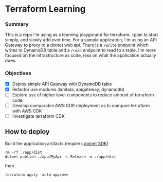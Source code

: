 # Terraform Learning

### Summary

This is a repo I'm using as a learning playground for terraform. I plan to start simply, and slowly add over time. For a sample application, I'm using an API Gateway to proxy to a dotnet web api. There is a `/write` endpoint which writes to DynamoDB table and a `/read` endpoint to read to a table. I'm more focused on the infrastructure as code, less on what the application actually does.

### Objectives

- [x] Deploy simple API Gateway with DynamoDB table
- [x] Refactor use modules (lambda, apigateway, dynamodb)
- [ ] Explore use of higher level components to reduce amount of terraform code
- [ ] Develop comparable AWS CDK deployment as to compare terraform with AWS CDK
- [ ] Investigate terraform CDK

## How to deploy

Build the application artifacts (requires [dotnet SDK](https://dotnet.microsoft.com/en-us/download))

```
rm -rf ./app/dist
dotnet publish ./app/MyApi -c Release -o ./app/dist
```

then
```
terraform apply -auto-approve
```